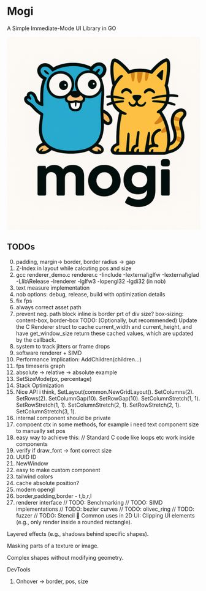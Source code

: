 # Mogi
A Simple Immediate-Mode UI Library in GO
<!-- add image -->

![Mogi Logo](mogi.png)
## TODOs
0. padding, margin->  border, border radius -> gap
1. Z-Index in layout while calcuting pos and size
2. gcc renderer_demo.c  renderer.c -Iinclude -Iexternal\glfw -Iexternal\glad -Llib\Release -lrenderer -lglfw3 -lopengl32 -lgdi32 (in nob)
3. text measure implementation
4. nob options: debug, release, build with optimization details
5. fix fps
6. always correct asset path
7. prevent neg. path
block
inline
is border prt of div size?
box-sizing: content-box, border-box
TODO: (Optionally, but recommended) Update the C Renderer struct to cache current_width and current_height, and have get_window_size return these cached values, which are updated by the callback.
1. system to track jitters or frame drops
2. software renderer + SIMD
3. Performance Implication: AddChildren(children...)
4. fps timeseris graph
5. absolute -> relative -> absolute example
5. SetSizeMode(px, percentage)
6. Stack Optimization
7. Nice API i think, SetLayout(common.NewGridLayout().
			SetColumns(2).
			SetRows(2).
			SetColumnGap(10).
			SetRowGap(10).
			SetColumnStretch(1, 1).
			SetRowStretch(1, 1).
			SetColumnStretch(2, 1).
			SetRowStretch(2, 1).
			SetColumnStretch(3, 1).
8. internal component should be private
9. compoent ctx in some methods, for example i need text component size to manually set pos
10. easy way to achieve this: // Standard C code like loops etc work inside components
11. verify if draw_font -> font correct size
12. UUID ID
13. NewWindow
14. easy to make custom component
15. tailwind colors
16. cache absolute position?
17. modern opengl
18. border,padding,border - t,b,r,l
19. renderer interface
// TODO: Benchmarking
// TODO: SIMD implementations
// TODO: bezier curves
// TODO: olivec_ring
// TODO: fuzzer
// TODO: Stencil
🎨 Common uses in 2D UI:
Clipping UI elements (e.g., only render inside a rounded rectangle).

Layered effects (e.g., shadows behind specific shapes).

Masking parts of a texture or image.

Complex shapes without modifying geometry.

DevTools
1. Onhover -> border, pos, size

